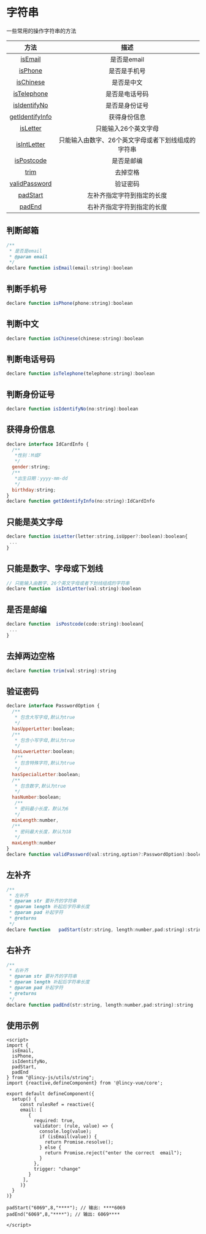 # 字符串

一些常用的操作字符串的方法

| 方法 |  描述 |
| :----:| :----: |
| [isEmail](#判断邮箱) | 是否是email |
| [isPhone](#判断手机号) | 是否是手机号 |
| [isChinese](#判断中文)| 是否是中文 |
| [isTelephone](#判断电话号码)| 是否是电话号码 |
| [isIdentifyNo](#判断身份证号)| 是否是身份证号 |
| [getIdentifyInfo](#获得身份信息)| 获得身份信息  |
| [isLetter](#只能是英文字母)| 只能输入26个英文字母  |
| [isIntLetter](#只能是数字、字母或下划线)| 只能输入由数字、26个英文字母或者下划线组成的字符串 |
| [isPostcode](#是否是邮编)| 是否是邮编 |
| [trim](#去掉空格) | 去掉空格 |
| [validPassword](#验证密码) | 验证密码  |
| [padStart](#左补齐) |  左补齐指定字符到指定的长度 |
| [padEnd](#右补齐) | 右补齐指定字符到指定的长度  |

## 判断邮箱

```js
/**
 * 是否是email
 * @param email
 */
declare function isEmail(email:string):boolean
```

## 判断手机号

```js
declare function isPhone(phone:string):boolean
```

## 判断中文

```js
declare function isChinese(chinese:string):boolean
```

## 判断电话号码

```js
declare function isTelephone(telephone:string):boolean
```

## 判断身份证号

```js
declare function isIdentifyNo(no:string):boolean
```

## 获得身份信息

```js
declare interface IdCardInfo {
  /**
   *性别：M或F
   */
  gender:string;
  /**
   *出生日期：yyyy-mm-dd
   */
  birthday:string;
}
declare function getIdentifyInfo(no:string):IdCardInfo
```

## 只能是英文字母

```js
declare function isLetter(letter:string,isUpper?:boolean):boolean{
 ...
}
```

## 只能是数字、字母或下划线

```js
// 只能输入由数字、26个英文字母或者下划线组成的字符串
declare function  isIntLetter(val:string):boolean
```

## 是否是邮编

```js
declare function  isPostcode(code:string):boolean{
 ...
}
```

## 去掉两边空格

```js
declare function trim(val:string):string
```

## 验证密码

```js
declare interface PasswordOption {
  /**
   * 包含大写字母,默认为true
   */
  hasUpperLetter:boolean; 
  /**
   * 包含小写字母,默认为true
   */
  hasLowerLetter:boolean;
   /**
   * 包含特殊字符,默认为true
   */
  hasSpecialLetter:boolean;
  /**
   * 包含数字,默认为true
   */
  hasNumber:boolean;
   /**
   * 密码最小长度，默认为6
   */
  minLength:number,
  /**
   * 密码最大长度，默认为18
   */
  maxLength:number
}
declare function validPassword(val:string,option?:PasswordOption):boolean
```

## 左补齐

```js
/**
 * 左补齐
 * @param str 要补齐的字符串
 * @param length 补起后字符串长度
 * @param pad 补起字符
 * @returns 
 */
declare function   padStart(str:string, length:number,pad:string):string
```

## 右补齐

```js
/**
 * 右补齐
 * @param str 要补齐的字符串
 * @param length 补起后字符串长度
 * @param pad 补起字符
 * @returns 
 */
declare function padEnd(str:string, length:number,pad:string):string
```

## 使用示例

```vue
<script>
import {
  isEmail,
  isPhone,
  isIdentifyNo,
  padStart,
  padEnd
} from "@lincy-js/utils/string";
import {reactive,defineComponent} from '@lincy-vue/core';

export default defineComponent({
  setup() {
     const rulesRef = reactive({
     email: [
        {
          required: true,
          validator: (rule, value) => {
            console.log(value);
            if (isEmail(value)) {
              return Promise.resolve();
            } else {
              return Promise.reject("enter the correct  email");
            }
          },
          trigger: "change"
        }
      ],
     )}
  }
)}

padStart("6069",8,"****"); // 输出: ****6069
padEnd("6069",8,"****"); // 输出: 6069****

</script>

```
